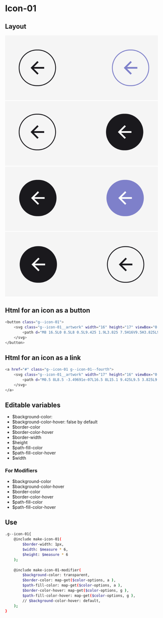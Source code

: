 # Icon-01

## Layout

![alt text][icon-01]
![alt text][icon-01--second]
![alt text][icon-01--third]
![alt text][icon-01--fourth]

[icon-01]: /src/img/global-components/icon/icon-01/g--icon-01.png
[icon-01--second]: /src/img/global-components/icon/icon-01/g--icon-01--second.png
[icon-01--third]: /src/img/global-components/icon/icon-01/g--icon-01--third.png
[icon-01--fourth]: /src/img/global-components/icon/icon-01/g--icon-01--fourth.png

## Html for an icon as a button

```sh
<button class="g--icon-01">
    <svg class="g--icon-01__artwork" width="16" height="17" viewBox="0 0 16 17" fill="none" xmlns="http://www.w3.org/2000/svg">
        <path d="M8 16.5L0 8.5L8 0.5L9.425 1.9L3.825 7.5H16V9.5H3.825L9.425 15.1L8 16.5Z" fill="#1A191D"/>
    </svg>
</button>
```

## Html for an icon as a link

```sh
<a href="#" class="g--icon-01 g--icon-01--fourth">
    <svg class="g--icon-01__artwork" width="17" height="16" viewBox="0 0 17 16" fill="none" xmlns="http://www.w3.org/2000/svg">
        <path d="M0.5 8L8.5 -3.49691e-07L16.5 8L15.1 9.425L9.5 3.825L9.5 16L7.5 16L7.5 3.825L1.9 9.425L0.5 8Z" fill="#1A191D"/>
    </svg>
</a>
```

## Editable variables

- $background-color:
- $background-color-hover: false by default
- $border-color
- $border-color-hover
- $border-width
- $height
- $path-fill-color
- $path-fill-color-hover
- $width

### For Modifiers

- $background-color
- $background-color-hover
- $border-color
- $border-color-hover
- $path-fill-color
- $path-fill-color-hover

## Use

```sh
.g--icon-01{
    @include make-icon-01(
        $border-width: 1px,
        $width: $measure * 6,
        $height: $measure * 6
    );

    @include make-icon-01-modifier(
        $background-color: transparent,
        $border-color: map-get($color-options, a ),
        $path-fill-color: map-get($color-options, a ),
        $border-color-hover: map-get($color-options, g ),
        $path-fill-color-hover: map-get($color-options, g ),
        // $background-color-hover: default,
    );
}
```
